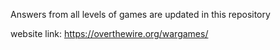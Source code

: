Answers from all levels of games are updated in this repository

website link: https://overthewire.org/wargames/
